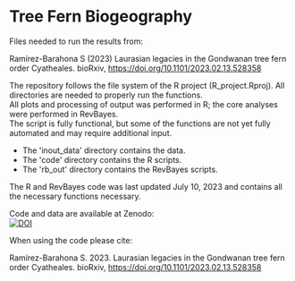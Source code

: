 # Tree Fern Biogeography

Files needed to run the results from:

Ramírez-Barahona S (2023) Laurasian legacies in the Gondwanan tree fern order Cyatheales. bioRxiv, https://doi.org/10.1101/2023.02.13.528358

The repository follows the file system of the R project (R_project.Rproj). All directories are needed to properly run the functions.  
All plots and processing of output was performed in R; the core analyses were performed in RevBayes.  
The script is fully functional, but some of the functions are not yet fully automated and may require additional input.

- The 'inout_data' directory contains the data.  
- The 'code' directory contains the R scripts.  
- The 'rb_out' directory contains the RevBayes scripts.  

The R and RevBayes code was last updated July 10, 2023 and contains all the necessary functions necessary.

Code and data are available at Zenodo:  
[![DOI](https://zenodo.org/badge/DOI/10.5281/zenodo.8239494.svg)](https://doi.org/10.5281/zenodo.8239494)


When using the code please cite:

Ramírez-Barahona S. 2023. Laurasian legacies in the Gondwanan tree fern order Cyatheales. bioRxiv, https://doi.org/10.1101/2023.02.13.528358
